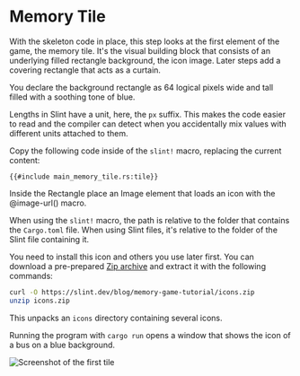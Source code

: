 <!-- Copyright © SixtyFPS GmbH <info@slint.dev> ; SPDX-License-Identifier: MIT -->

# Memory Tile

With the skeleton code in place, this step looks at the first element of the game, the memory tile. It's the
visual building block that consists of an underlying filled rectangle background, the icon image. Later steps add a covering rectangle that acts as a curtain.

You declare the background rectangle as 64 logical pixels wide and tall
filled with a soothing tone of blue.

Lengths in Slint have a unit, here, the `px` suffix.
This makes the code easier to read and the compiler can detect when you accidentally
mix values with different units attached to them.

Copy the following code inside of the `slint!` macro, replacing the current content:

```slint
{{#include main_memory_tile.rs:tile}}
```

Inside the <span class="hljs-built_in">Rectangle</span> place an <span class="hljs-built_in">Image</span> element that
loads an icon with the <span class="hljs-built_in">@image-url()</span> macro.

When using the `slint!` macro, the path is relative to the folder that contains the `Cargo.toml` file.
When using Slint files, it's relative to the folder of the Slint file containing it.

You need to install this icon and others you use later first. You can download a pre-prepared
[Zip archive](https://slint.dev/blog/memory-game-tutorial/icons.zip) and extract it with the
following commands:

```sh
curl -O https://slint.dev/blog/memory-game-tutorial/icons.zip
unzip icons.zip
```

This unpacks an `icons` directory containing several icons.

Running the program with `cargo run` opens a window that shows the icon of a bus on a
blue background.

![Screenshot of the first tile](https://slint.dev/blog/memory-game-tutorial/memory-tile.png "Memory Tile Screenshot")
